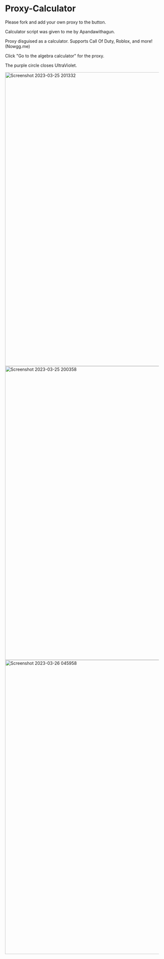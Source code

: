 # Proxy-Calculator

Please fork and add your own proxy to the button.

Calculator script was given to me by Apandawithagun.

Proxy disguised as a calculator. Supports Call Of Duty, Roblox, and more! (Nowgg.me)

Click "Go to the algebra calculator" for the proxy.

The purple circle closes UltraViolet.

<img width="959" alt="Screenshot 2023-03-25 201332" src="https://user-images.githubusercontent.com/119009502/227753220-c5c09f36-e758-44e6-b236-6fcf643a1448.png">


<img width="959" alt="Screenshot 2023-03-25 200358" src="https://user-images.githubusercontent.com/119009502/227752955-f8a111c1-b9e9-40a9-82d6-11ec2b72dbbf.png">


<img width="960" alt="Screenshot 2023-03-26 045958" src="https://user-images.githubusercontent.com/119009502/227774164-4eb35ed5-417d-4a57-91ae-df3a1868935a.png">
